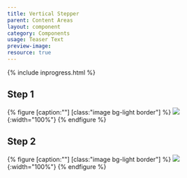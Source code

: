 ```yaml
---
title: Vertical Stepper
parent: Content Areas
layout: component
category: Components
usage: Teaser Text
preview-image:
resource: true
---
```


{% include inprogress.html %}

## Step 1

{% figure [caption:""] [class:"image bg-light border"] %}
![]({{site.cdn_url}}/img/components/stepper-1.svg){:width="100%"}
{% endfigure %}

## Step 2

{% figure [caption:""] [class:"image bg-light border"] %}
![]({{site.cdn_url}}/img/components/stepper-2.svg){:width="100%"}
{% endfigure %}
